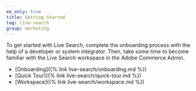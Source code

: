 ```yaml
---
ee_only: true
title: Getting Started
tag: live-search
group: marketing
---
```


To get started with Live Search, complete the onboarding process with the help of a developer or system integrator.  Then, take some time to become familiar with the Live Search workspace in the Adobe Commerce Admin.

- [Onboarding]({% link live-search/onboarding.md %})
- [Quick Tour]({% link live-search/quick-tour.md %})
- [Workspace]({% link live-search/workspace.md %})
